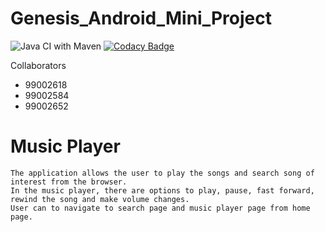 # Genesis_Android_Mini_Project
![Java CI with Maven](https://github.com/99002618/Android_Mini_Project/workflows/Java%20CI%20with%20Maven/badge.svg)
[![Codacy Badge](https://api.codacy.com/project/badge/Grade/1ccafb4927a445cfa5ada1333e03c8c5)](https://app.codacy.com/gh/99002618/Android_Mini_Project?utm_source=github.com&utm_medium=referral&utm_content=99002618/Android_Mini_Project&utm_campaign=Badge_Grade)

Collaborators
* 99002618
* 99002584
* 99002652





# Music Player
    The application allows the user to play the songs and search song of interest from the browser. 
    In the music player, there are options to play, pause, fast forward, rewind the song and make volume changes.
    User can to navigate to search page and music player page from home page.
